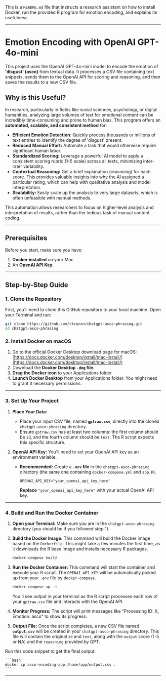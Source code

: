 This is a `README.md` file that instructs a research assistant on how to install Docker, run the provided R program for emotion encoding, and explains its usefulness.

-----

# Emotion Encoding with OpenAI GPT-4o-mini

This project uses the OpenAI GPT-4o-mini model to encode the emotion of **'disgust' (asco)** from textual data. It processes a CSV file containing text snippets, sends them to the OpenAI API for scoring and reasoning, and then saves the results to a new CSV file.

## Why is this Useful?

In research, particularly in fields like social sciences, psychology, or digital humanities, analyzing large volumes of text for emotional content can be incredibly time-consuming and prone to human bias. This program offers an **automated, scalable, and consistent method** for:

  * **Efficient Emotion Detection:** Quickly process thousands or millions of text entries to identify the degree of 'disgust' present.
  * **Reduced Manual Effort:** Automate a task that would otherwise require significant human labor.
  * **Standardized Scoring:** Leverage a powerful AI model to apply a consistent scoring rubric (1-5 scale) across all texts, minimizing inter-rater variability.
  * **Contextual Reasoning:** Get a brief explanation (reasoning) for each score. This provides valuable insights into why the AI assigned a particular rating, which can help with qualitative analysis and model interpretation.
  * **Scalability:** Easily scale up the analysis to very large datasets, which is often unfeasible with manual methods.

This automation allows researchers to focus on higher-level analysis and interpretation of results, rather than the tedious task of manual content coding.

-----

## Prerequisites

Before you start, make sure you have:

1.  **Docker installed** on your Mac.
2.  An **OpenAI API Key**.

-----

## Step-by-Step Guide

### 1\. Clone the Repository

First, you'll need to clone this GitHub repository to your local machine. Open your Terminal and run:

```bash
git clone https://github.com/ckranon/chatgpt-asco-phrasing.git
cd chatgpt-asco-phrasing
```

### 2\. Install Docker on macOS

1.  Go to the official Docker Desktop download page for macOS: [https://docs.docker.com/desktop/install/mac-install/](https://docs.docker.com/desktop/install/mac-install/)
2.  Download the **Docker Desktop `.dmg` file**.
3.  **Drag the Docker icon** to your Applications folder.
4.  **Launch Docker Desktop** from your Applications folder. You might need to grant it necessary permissions.

-----

### 3\. Set Up Your Project

1.  **Place Your Data:**

      * Place your input CSV file, named **`gptraw.csv`**, directly into the cloned `chatgpt-asco-phrasing` directory.
      * Ensure `gptraw.csv` has at least two columns: the first column should be `id`, and the fourth column should be `text`. The R script expects this specific structure.

2.  **OpenAI API Key:** You'll need to set your OpenAI API key as an environment variable.

      * **Recommended:** Create a **`.env` file** in the `chatgpt-asco-phrasing` directory (the same one containing `docker-compose.yml` and `app.R`).
        ```
        OPENAI_API_KEY="your_openai_api_key_here"
        ```
        **Replace** `"your_openai_api_key_here"` with your actual OpenAI API key.

-----

### 4\. Build and Run the Docker Container

1.  **Open your Terminal:** Make sure you are in the `chatgpt-asco-phrasing` directory (you should be if you followed step 1).

2.  **Build the Docker Image:** This command will build the Docker image based on the `Dockerfile`. This might take a few minutes the first time, as it downloads the R base image and installs necessary R packages.

    ```bash
    docker-compose build
    ```

3.  **Run the Docker Container:** This command will start the container and execute your R script. The `OPENAI_API_KEY` will be automatically picked up from your `.env` file by `docker-compose`.

    ```bash
    docker-compose up -d
    ```

    You'll see output in your terminal as the R script processes each row of your `gptraw.csv` file and interacts with the OpenAI API.

4.  **Monitor Progress:** The script will print messages like "Processing ID: X, Emotion: asco" to show its progress.

5.  **Output File:** Once the script completes, a new CSV file named **`output.csv`** will be created in your `chatgpt-asco-phrasing` directory. This file will contain the original `id` and `text`, along with the `output` score (1-5 or NA) and the `reasoning` provided by GPT.

Run this code snippet to get the final output.

    ```bash
    docker cp asco-encoding-app:/home/app/output.csv .
    ```
-----

